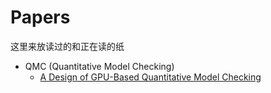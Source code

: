 # Papers

这里来放读过的和正在读的纸

* QMC (Quantitative Model Checking)
    * [A Design of GPU-Based Quantitative Model Checking](papers/gpu_qmc.md)